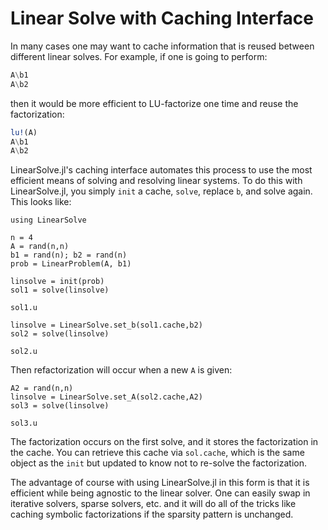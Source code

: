 # Linear Solve with Caching Interface

In many cases one may want to cache information that is reused between different
linear solves. For example, if one is going to perform:

```julia
A\b1
A\b2
```

then it would be more efficient to LU-factorize one time and reuse the factorization:

```julia
lu!(A)
A\b1
A\b2
```

LinearSolve.jl's caching interface automates this process to use the most efficient
means of solving and resolving linear systems. To do this with LinearSolve.jl,
you simply `init` a cache, `solve`, replace `b`, and solve again. This looks like:

```@example linsys2
using LinearSolve

n = 4
A = rand(n,n)
b1 = rand(n); b2 = rand(n)
prob = LinearProblem(A, b1)

linsolve = init(prob)
sol1 = solve(linsolve)

sol1.u
```
```@example linsys2
linsolve = LinearSolve.set_b(sol1.cache,b2)
sol2 = solve(linsolve)

sol2.u
```

Then refactorization will occur when a new `A` is given:

```@example linsys2
A2 = rand(n,n)
linsolve = LinearSolve.set_A(sol2.cache,A2)
sol3 = solve(linsolve)

sol3.u
```

The factorization occurs on the first solve, and it stores the factorization in
the cache. You can retrieve this cache via `sol.cache`, which is the same object
as the `init` but updated to know not to re-solve the factorization.

The advantage of course with using LinearSolve.jl in this form is that it is
efficient while being agnostic to the linear solver. One can easily swap in
iterative solvers, sparse solvers, etc. and it will do all of the tricks like
caching symbolic factorizations if the sparsity pattern is unchanged.
